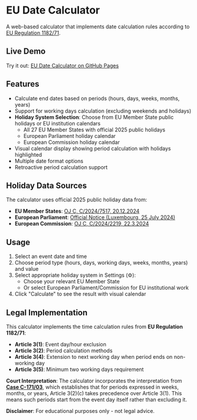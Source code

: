 # EU Date Calculator

A web-based calculator that implements date calculation rules according to [EU Regulation 1182/71](https://eur-lex.europa.eu/eli/reg/1971/1182/oj).

## Live Demo

Try it out: [EU Date Calculator on GitHub Pages](https://bdamokos.github.io/eu-time-limit-calculator/)

## Features

- Calculate end dates based on periods (hours, days, weeks, months, years)
- Support for working days calculation (excluding weekends and holidays)
- **Holiday System Selection**: Choose from EU Member State public holidays or EU institution calendars
  - All 27 EU Member States with official 2025 public holidays
  - European Parliament holiday calendar
  - European Commission holiday calendar
- Visual calendar display showing period calculation with holidays highlighted
- Multiple date format options
- Retroactive period calculation support

## Holiday Data Sources

The calculator uses official 2025 public holiday data from:

- **EU Member States**: [OJ C, C/2024/7517, 20.12.2024](https://eur-lex.europa.eu/eli/C/2024/7517/oj/eng)
- **European Parliament**: [Official Notice (Luxembourg, 25 July 2024)](https://www.europarl.europa.eu/traineeships/welcomePack/holidays-2025_en.pdf)
- **European Commission**: [OJ C, C/2024/2219, 22.3.2024](https://eur-lex.europa.eu/legal-content/EN/TXT/HTML/?uri=OJ:C_202402219)

## Usage

1. Select an event date and time
2. Choose period type (hours, days, working days, weeks, months, years) and value
3. Select appropriate holiday system in Settings (⚙️):
   - Choose your relevant EU Member State
   - Or select European Parliament/Commission for EU institutional work
4. Click "Calculate" to see the result with visual calendar

## Legal Implementation

This calculator implements the time calculation rules from **EU Regulation 1182/71**:

- **Article 3(1)**: Event day/hour exclusion
- **Article 3(2)**: Period calculation methods
- **Article 3(4)**: Extension to next working day when period ends on non-working day
- **Article 3(5)**: Minimum two working days requirement

**Court Interpretation**: The calculator incorporates the interpretation from [**Case C-171/03**](https://eur-lex.europa.eu/legal-content/EN/ALL/?uri=CELEX:62003CJ0171), which establishes that for periods expressed in weeks, months, or years, Article 3(2)(c) takes precedence over Article 3(1). This means such periods start from the event day itself rather than excluding it.

**Disclaimer**: For educational purposes only - not legal advice.